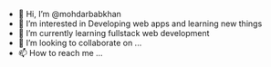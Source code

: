 - 👋 Hi, I’m @mohdarbabkhan
- 👀 I’m interested in Developing web apps and learning new things
- 🌱 I’m currently learning fullstack web development
- 💞️ I’m looking to collaborate on ...
- 📫 How to reach me ...

<!---
mohdarbabkhan/mohdarbabkhan is a ✨ special ✨ repository because its `README.md` (this file) appears on your GitHub profile.
You can click the Preview link to take a look at your changes.
--->
